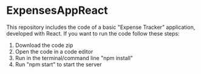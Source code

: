 # ExpensesAppReact
This repository includes the code of a basic "Expense Tracker" application, developed with React. If you want to run the code follow these steps:
1) Download the code zip
2) Open the code in a code editor
3) Run in the terminal/command line "npm install"
4) Run "npm start" to start the server
